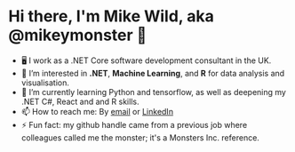 # Hi there, I'm Mike Wild, aka  @mikeymonster 👋 
- 🖥 I work as a .NET Core software development consultant in the UK.
- 👀 I’m interested in **.NET**, **Machine Learning**, and **R** for data analysis and visualisation.
- 🌱 I’m currently learning Python and tensorflow, as well as deepening my .NET C#, React and and R skills.
- 📫 How to reach me: By [email](wildconsultingltd@googlemail.com) or [LinkedIn](https://www.linkedin.com/in/mike-wild-6128434/)
- ⚡ Fun fact: my github handle came from a previous job where colleagues called me the monster; it's a Monsters Inc. reference.
